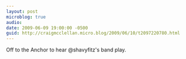 ```yaml
---
layout: post
microblog: true
audio: 
date: 2009-06-09 19:00:00 -0500
guid: http://craigmcclellan.micro.blog/2009/06/10/t2097220780.html
---
```

Off to the Anchor to hear @shavyfitz's band play.
